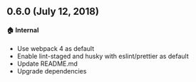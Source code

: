 ## 0.6.0 (July 12, 2018)

#### :house: Internal

* Use webpack 4 as default
* Enable lint-staged and husky with eslint/prettier as default
* Update README.md
* Upgrade dependencies

